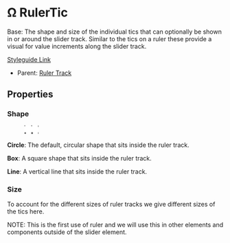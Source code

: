 # Ω RulerTic

Base: The shape and size of the individual tics that can optionally be shown in or around the slider track. Similar to the tics on a ruler these provide a visual for value increments along the slider track.

[Styleguide Link](https://zpl.io/a7p4G4E)

* Parent: [Ruler Track](./)

## Properties

### Shape

<figure><img src="../../../../../.gitbook/assets/Tic Shape.png" alt=""><figcaption></figcaption></figure>

**Circle**: The default, circular shape that sits inside the ruler track.

**Box**: A square shape that sits inside the ruler track.

**Line**: A vertical line that sits inside the ruler track.

### Size

To account for the different sizes of ruler tracks we give different sizes of the tics here.

NOTE: This is the first use of ruler and we will use this in other elements and components outside of the slider element.
